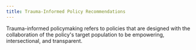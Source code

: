 ```yaml
---
title: Trauma-Informed Policy Recommendations
---
```

Trauma-informed policymaking refers to policies that are designed with the collaboration of the policy's target population to be empowering, intersectional, and transparent.
